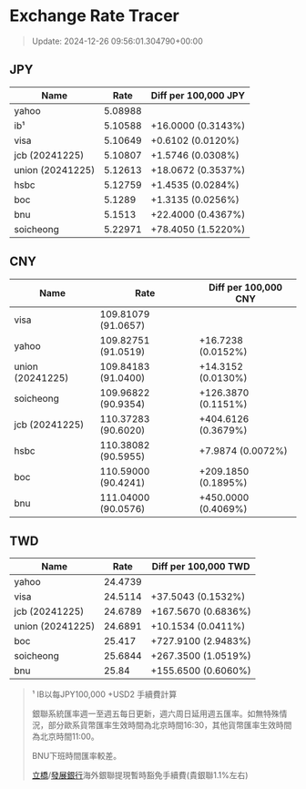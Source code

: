 # Exchange Rate Tracer

> Update: 2024-12-26 09:56:01.304790+00:00

## JPY

| Name             |    Rate | Diff per 100,000 JPY   |
|------------------|---------|------------------------|
| yahoo            | 5.08988 |                        |
| ib¹              | 5.10588 | +16.0000 (0.3143%)     |
| visa             | 5.10649 | +0.6102 (0.0120%)      |
| jcb (20241225)   | 5.10807 | +1.5746 (0.0308%)      |
| union (20241225) | 5.12613 | +18.0672 (0.3537%)     |
| hsbc             | 5.12759 | +1.4535 (0.0284%)      |
| boc              | 5.1289  | +1.3135 (0.0256%)      |
| bnu              | 5.1513  | +22.4000 (0.4367%)     |
| soicheong        | 5.22971 | +78.4050 (1.5220%)     |

## CNY

| Name             | Rate                | Diff per 100,000 CNY   |
|------------------|---------------------|------------------------|
| visa             | 109.81079	(91.0657) |                        |
| yahoo            | 109.82751	(91.0519) | +16.7238 (0.0152%)     |
| union (20241225) | 109.84183	(91.0400) | +14.3152 (0.0130%)     |
| soicheong        | 109.96822	(90.9354) | +126.3870 (0.1151%)    |
| jcb (20241225)   | 110.37283	(90.6020) | +404.6126 (0.3679%)    |
| hsbc             | 110.38082	(90.5955) | +7.9874 (0.0072%)      |
| boc              | 110.59000	(90.4241) | +209.1850 (0.1895%)    |
| bnu              | 111.04000	(90.0576) | +450.0000 (0.4069%)    |

## TWD

| Name             |    Rate | Diff per 100,000 TWD   |
|------------------|---------|------------------------|
| yahoo            | 24.4739 |                        |
| visa             | 24.5114 | +37.5043 (0.1532%)     |
| jcb (20241225)   | 24.6789 | +167.5670 (0.6836%)    |
| union (20241225) | 24.6891 | +10.1534 (0.0411%)     |
| boc              | 25.417  | +727.9100 (2.9483%)    |
| soicheong        | 25.6844 | +267.3500 (1.0519%)    |
| bnu              | 25.84   | +155.6500 (0.6060%)    |


> ¹ IB以每JPY100,000 +USD2 手續費計算
>
> 銀聯系統匯率週一至週五每日更新，週六周日延用週五匯率。如無特殊情況，部分歐系貨幣匯率生效時間為北京時間16:30，其他貨幣匯率生效時間為北京時間11:00。
>
> BNU下班時間匯率較差。
>
> [立橋](https://www.wlbank.com.mo/uploads/ueditor/file/20181211/1544536513900230.pdf)/[發展銀行](https://www.mdb.com.mo/Service_Charges_20230728.pdf)海外銀聯提現暫時豁免手續費(貴銀聯1.1%左右)

